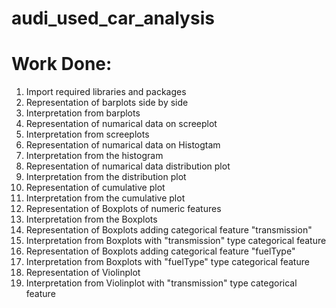# audi_used_car_analysis

# Work Done:
1. Import required libraries and packages  
2. Representation of barplots side by side  
3. Interpretation from barplots  
4. Representation of numarical data on screeplot  
5. Interpretation from screeplots  
6. Representation of numarical data on Histogtam  
7. Interpretation from the histogram  
8. Representation of numarical data distribution plot  
9. Interpretation from the distribution plot  
10. Representation of cumulative plot  
11. Interpretation from the cumulative plot  
12. Representation of Boxplots of numeric features  
13. Interpretation from the Boxplots  
14. Representation of Boxplots adding categorical feature "transmission"  
15. Interpretation from Boxplots with "transmission" type categorical feature  
16. Representation of Boxplots adding categorical feature "fuelType"  
17. Interpretation from Boxplots with "fuelType" type categorical feature  
18. Representation of Violinplot  
19. Interpretation from Violinplot with "transmission" type categorical feature  
